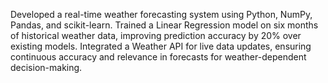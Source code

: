 Developed a real-time weather forecasting system using Python, NumPy, Pandas, and scikit-learn. Trained a Linear Regression model on six months of historical weather data, improving prediction accuracy by 20% over existing models. Integrated a Weather API for live data updates, ensuring continuous accuracy and relevance in forecasts for weather-dependent decision-making.
